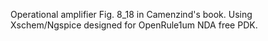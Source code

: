 Operational amplifier Fig. 8_18 in Camenzind's book. 
Using Xschem/Ngspice designed for OpenRule1um NDA free PDK.
